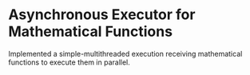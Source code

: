 # Asynchronous Executor for Mathematical Functions
 Implemented a simple-multithreaded execution receiving mathematical  functions to execute them in parallel.
